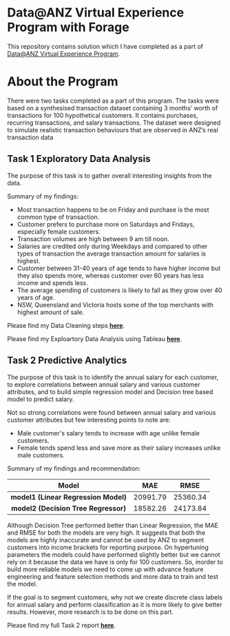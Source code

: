 # Data@ANZ Virtual Experience Program with Forage

This repository contains solution which I have completed as a part of [Data@ANZ Virtual Experience Program](https://www.theforage.com/virtual-internships/prototype/ZLJCsrpkHo9pZBJNY/Data%40ANZ%20Program?ref=DsEXFixxovqkRxR2u).

# About the Program

There were two tasks completed as a part of this program. The tasks were based on a synthesised transaction dataset containing 3 months’ worth of transactions for 100 hypothetical customers. It contains purchases, recurring transactions, and salary transactions. The dataset were designed to simulate realistic transaction behaviours that are observed in ANZ’s real transaction data

## Task 1 Exploratory Data Analysis

The purpose of this task is to gather overall interesting insights from the data.

Summary of my findings: 

* Most transaction happens to be on Friday and purchase is the most common type of transaction.
* Customer prefers to purchase more on Saturdays and Fridays, especially female customers.
* Transaction volumes are high between 9 am till noon.
* Salaries are credited only during Weekdays and compared to other types of transaction the average transaction amount for salaries is highest.
* Customer between 31-40 years of age tends to have higher income but they also spends more, whereas customer over 60 years has less income and spends less.
* The average spending of customers is likely to fall as they grow over 40 years of age.
* NSW, Queensland and Victoria hosts some of the top merchants with highest amount of sale.

Please find my Data Cleaning steps [**here**](https://github.com/Biswabal/Data-ANZ-Virtual-Experience-Program/blob/main/ANZ%20-%20Virtual%20Experience%20Programs%20-%20Forage%20-%20Task%201%20Exploratory%20Data%20Analysis.ipynb).

Please find my Exploartory Data Analysis using Tableau [**here**](https://public.tableau.com/app/profile/biswabal.gurung/viz/ANZ-VirtualExperiencePrograms-Forage-Task1/ANZTransactionDataAnalysis).

## Task 2 Predictive Analytics

The purpose of this task is to identify the annual salary for each customer, to explore correlations between annual salary and various customer attributes, and to build simple regression model and Decision tree based model to predict salary.

Not so strong correlations were found between annual salary and various customer attributes but few interesting points to note are:

* Male customer's salary tends to increase with age unlike female customers.
* Female tends spend less and save more as their salary increases unlike male customers.

Summary of my findings and recommendation:

| **Model** | **MAE** | **RMSE**
|:----:|:----:|:----:|
| **model1 (Linear Regression Model)** | 20991.79 | 25360.34
| **model2 (Decision Tree Regressor)** | 18582.26 | 24173.84

Although Decision Tree performed better than Linear Regression, the MAE and RMSE for both the models are very high. It suggests that both the models are highly inaccurate and cannot be used by ANZ to segment customers into income brackets for reporting purpose. On hypertuning parameters the models could have performed slightly better but we cannot rely on it because the data we have is only for 100 customers. So, inorder to build more reliable models we need to come up with advance feature engineering and feature selection methods and more data to train and test the model.

If the goal is to segment customers, why not we create discrete class labels for annual salary and perform classification as it is more likely to give better results. However, more research is to be done on this part.

Please find my full Task 2 report [**here**](https://github.com/Biswabal/Data-ANZ-Virtual-Experience-Program/blob/main/ANZ%20-%20Virtual%20Experience%20Programs%20-%20Forage%20-%20Task%202%20Predictive%20Analytics.ipynb).
